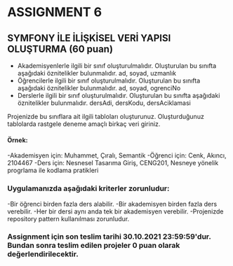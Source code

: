 # ASSIGNMENT 6

## SYMFONY İLE İLİŞKİSEL VERİ YAPISI OLUŞTURMA (60 puan)
-	Akademisyenlerle ilgili bir sınıf oluşturulmalıdır. Oluşturulan bu sınıfta aşağıdaki öznitelikler bulunmalıdır.
ad, soyad, uzmanlık
-	Öğrencilerle ilgili bir sınıf oluşturulmalıdır. Oluşturulan bu sınıfta aşağıdaki öznitelikler bulunmalıdır.
ad, soyad, ogrenciNo
-	Derslerle ilgili bir sınıf oluşturulmalıdır. Oluşturulan bu sınıfta aşağıdaki öznitelikler bulunmalıdır.
dersAdi, dersKodu, dersAciklamasi

Projenizde bu sınıflara ait ilgili tabloları oluşturunuz. Oluşturduğunuz tablolarda rastgele deneme amaçlı birkaç veri giriniz.

#### Örnek:
-Akademisyen için: Muhammet, Çıralı, Semantik
-Öğrenci için: Cenk, Akıncı, 2104467
-Ders için: Nesnesel Tasarıma Giriş, CENG201, Nesneye yönelik progrlama ile kodlama pratikleri

### Uygulamanızda aşağıdaki kriterler zorunludur:
-Bir öğrenci birden fazla ders alabilir.
-Bir akademisyen birden fazla ders verebilir.
-Her bir dersi aynı anda tek bir akademisyen verebilir.
-Projenizde repository pattern kullanılması zorunludur.

### Assignment için son teslim tarihi 30.10.2021 23:59:59'dur. Bundan sonra teslim edilen projeler 0 puan olarak değerlendirilecektir.
